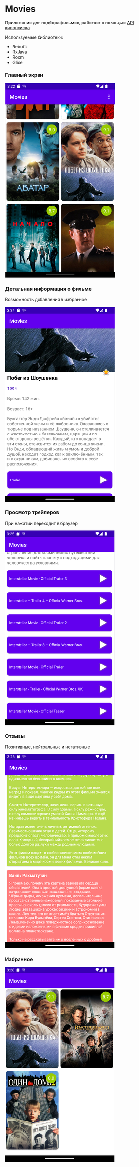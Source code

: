 # Movies
Приложение для подбора фильмов, работает с помощью [API кинопоиска](https://kinopoisk.dev/)

Используемые библиотеки:
  + Retrofit
  + RxJava
  + Room
  + Glide
### Главный экран
![main screen](movies_screen_readme/main_screen.png)
### Детальная информация о фильме
Возможность добавления в избранное

![movie description](movies_screen_readme/movie_description.png)
### Просмотр трейлеров
При нажатии переходит в браузер

![trailers](movies_screen_readme/trailers.png)
### Отзывы
Позитивные, нейтральные и негативные

![reviews](movies_screen_readme/reviews.png)
### Избранное

![reviews](movies_screen_readme/favourite_screen.png)